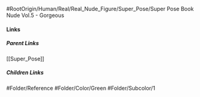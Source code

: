 #RootOrigin/Human/Real/Real_Nude_Figure/Super_Pose/Super Pose Book Nude Vol.5 - Gorgeous
#### Links
##### Parent Links
[[Super_Pose]]
##### Children Links
#Folder/Reference
#Folder/Color/Green
#Folder/Subcolor/1
